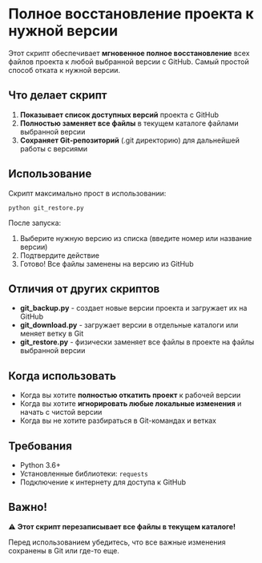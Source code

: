 # Полное восстановление проекта к нужной версии

Этот скрипт обеспечивает **мгновенное полное восстановление** всех файлов проекта к любой выбранной версии с GitHub. Самый простой способ отката к нужной версии.

## Что делает скрипт

1. **Показывает список доступных версий** проекта с GitHub
2. **Полностью заменяет все файлы** в текущем каталоге файлами выбранной версии
3. **Сохраняет Git-репозиторий** (.git директорию) для дальнейшей работы с версиями

## Использование

Скрипт максимально прост в использовании:

```
python git_restore.py
```

После запуска:
1. Выберите нужную версию из списка (введите номер или название версии)
2. Подтвердите действие
3. Готово! Все файлы заменены на версию из GitHub

## Отличия от других скриптов

- **git_backup.py** - создает новые версии проекта и загружает их на GitHub
- **git_download.py** - загружает версии в отдельные каталоги или меняет ветку в Git
- **git_restore.py** - физически заменяет все файлы в проекте на файлы выбранной версии

## Когда использовать

- Когда вы хотите **полностью откатить проект** к рабочей версии
- Когда вы хотите **игнорировать любые локальные изменения** и начать с чистой версии
- Когда вы не хотите разбираться в Git-командах и ветках

## Требования

- Python 3.6+
- Установленные библиотеки: `requests`
- Подключение к интернету для доступа к GitHub

## Важно!

⚠️ **Этот скрипт перезаписывает все файлы в текущем каталоге!**

Перед использованием убедитесь, что все важные изменения сохранены в Git или где-то еще. 